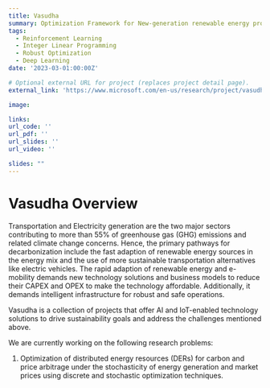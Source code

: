 ```yaml
---
title: Vasudha
summary: Optimization Framework for New-generation renewable energy producers
tags:
  - Reinforcement Learning
  - Integer Linear Programming
  - Robust Optimization
  - Deep Learning
date: '2023-03-01:00:00Z'

# Optional external URL for project (replaces project detail page).
external_link: 'https://www.microsoft.com/en-us/research/project/vasudha'

image:

links: 
url_code: ''
url_pdf: ''
url_slides: ''
url_video: ''

slides: ""
---
```


# Vasudha Overview

Transportation and Electricity generation are the two major sectors contributing to more than 55% of greenhouse gas (GHG) emissions and related climate change concerns. Hence, the primary pathways for decarbonization include the fast adaption of renewable energy sources in the energy mix and the use of more sustainable transportation alternatives like electric vehicles. The rapid adaption of renewable energy and e-mobility demands new technology solutions and business models to reduce their CAPEX and OPEX to make the technology affordable. Additionally, it demands intelligent infrastructure for robust and safe operations.

Vasudha is a collection of projects that offer AI and IoT-enabled technology solutions to drive sustainability goals and address the challenges mentioned above.

We are currently working on the following research problems:

1. Optimization of distributed energy resources (DERs) for carbon and price arbitrage under the stochasticity of energy generation and market prices using discrete and stochastic optimization techniques.
